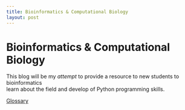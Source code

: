 ```yaml
---
title: Bioinformatics & Computational Biology
layout: post
---
```


# Bioinformatics & Computational Biology

  This blog will be my *attempt* to provide a resource to new students to bioinformatics<br/> learn about the field and develop of Python programming skills.
  
  
  [Glossary](glossary/glossary.md)

 
